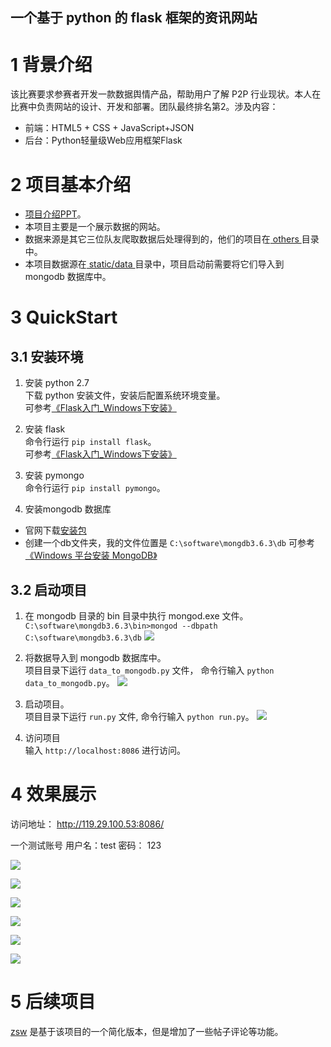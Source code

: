 一个基于 python 的 flask 框架的资讯网站
----

# 1 背景介绍
该比赛要求参赛者开发一款数据舆情产品，帮助用户了解 P2P 行业现状。本人在比赛中负责网站的设计、开发和部署。团队最终排名第2。涉及内容：
* 前端：HTML5 + CSS + JavaScript+JSON<br>
* 后台：Python轻量级Web应用框架Flask<br>

# 2 项目基本介绍
* [项目介绍PPT](https://github.com/mindawei/p2p/blob/master/doc/klj.pdf)。
* 本项目主要是一个展示数据的网站。
* 数据来源是其它三位队友爬取数据后处理得到的，他们的项目在[ others ](https://github.com/mindawei/p2p/tree/master/others)目录中。
* 本项目数据源在[ static/data ](https://github.com/mindawei/p2p/tree/master/static/data)目录中，项目启动前需要将它们导入到 mongodb 数据库中。

# 3 QuickStart
## 3.1 安装环境
1. 安装 python 2.7<br>
下载 python 安装文件，安装后配置系统环境变量。<br>
可参考[《Flask入门_Windows下安装》](https://www.cnblogs.com/Christeen/p/6514713.html)

2. 安装 flask<br>
命令行运行 `pip install flask`。<br>
可参考[《Flask入门_Windows下安装》](https://www.cnblogs.com/Christeen/p/6514713.html)

3. 安装 pymongo<br>
命令行运行 `pip install pymongo`。

4. 安装mongodb 数据库<br>
* 官网下载[安装包](https://www.mongodb.com/download-center#community)
* 创建一个db文件夹，我的文件位置是 `C:\software\mongdb3.6.3\db`
可参考[《Windows 平台安装 MongoDB》](http://www.runoob.com/mongodb/mongodb-window-install.html)

## 3.2 启动项目
1. 在 mongodb 目录的 bin 目录中执行 mongod.exe 文件。<br>
`C:\software\mongdb3.6.3\bin>mongod --dbpath C:\software\mongdb3.6.3\db`
![](https://github.com/mindawei/p2p/blob/master/doc/imgs/01.png)

2. 将数据导入到 mongodb 数据库中。<br>
项目目录下运行 `data_to_mongodb.py` 文件， 命令行输入 `python data_to_mongodb.py`。
![](https://github.com/mindawei/p2p/blob/master/doc/imgs/02.png)

3. 启动项目。<br>
项目目录下运行 `run.py` 文件, 命令行输入 `python run.py`。
![](https://github.com/mindawei/p2p/blob/master/doc/imgs/03.png)

4. 访问项目<br>
输入 `http://localhost:8086` 进行访问。

# 4 效果展示
访问地址： http://119.29.100.53:8086/

一个测试账号 用户名：test  密码： 123

![](https://github.com/mindawei/p2p/blob/master/doc/imgs/04.png)

![](https://github.com/mindawei/p2p/blob/master/doc/imgs/05.png)

![](https://github.com/mindawei/p2p/blob/master/doc/imgs/06.png)

![](https://github.com/mindawei/p2p/blob/master/doc/imgs/07.png)

![](https://github.com/mindawei/p2p/blob/master/doc/imgs/08.png)

![](https://github.com/mindawei/p2p/blob/master/doc/imgs/09.png)

# 5 后续项目
[zsw](https://github.com/mindawei/zsw) 是基于该项目的一个简化版本，但是增加了一些帖子评论等功能。

